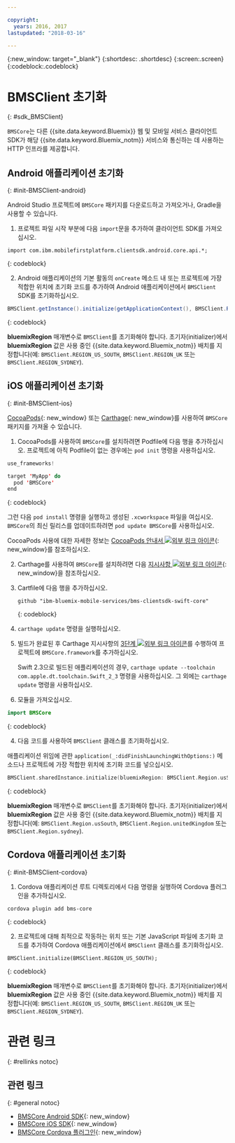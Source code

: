 ```yaml
---

copyright:
  years: 2016, 2017
lastupdated: "2018-03-16"

---
```

{:new_window: target="_blank"}
{:shortdesc: .shortdesc}
{:screen:.screen}
{:codeblock:.codeblock}

# BMSClient 초기화
{: #sdk_BMSClient}

`BMSCore`는 다른 {{site.data.keyword.Bluemix}} 웹 및 모바일 서비스 클라이언트 SDK가 해당 {{site.data.keyword.Bluemix_notm}} 서비스와 통신하는 데 사용하는 HTTP 인프라를 제공합니다.


## Android 애플리케이션 초기화
{: #init-BMSClient-android}

Android Studio 프로젝트에 `BMSCore` 패키지를 다운로드하고 가져오거나, Gradle을 사용할 수 있습니다.

1. 프로젝트 파일 시작 부분에 다음 `import`문을 추가하여 클라이언트 SDK를 가져오십시오.

  ```
  import com.ibm.mobilefirstplatform.clientsdk.android.core.api.*;
  ```
  {: codeblock}

2. Android 애플리케이션의 기본 활동의 `onCreate` 메소드 내 또는 프로젝트에 가장 적합한 위치에 초기화 코드를 추가하여 Android 애플리케이션에서 `BMSClient` SDK를 초기화하십시오.

  ```Java
  BMSClient.getInstance().initialize(getApplicationContext(), BMSClient.REGION_US_SOUTH); // Make sure that you point to your region
  ```
  {: codeblock}

  **bluemixRegion** 매개변수로 `BMSClient`를 초기화해야 합니다. 초기자(initializer)에서 **bluemixRegion** 값은 사용 중인 {{site.data.keyword.Bluemix_notm}} 배치를 지정합니다(예: `BMSClient.REGION_US_SOUTH`, `BMSClient.REGION_UK` 또는 `BMSClient.REGION_SYDNEY`).


## iOS 애플리케이션 초기화
{: #init-BMSClient-ios}

[CocoaPods](https://cocoapods.org){: new_window} 또는 [Carthage](https://github.com/Carthage/Carthage){: new_window}를 사용하여 `BMSCore` 패키지를 가져올 수 있습니다.

1. CocoaPods를 사용하여 `BMSCore`를 설치하려면 Podfile에 다음 행을 추가하십시오. 프로젝트에 아직 Podfile이 없는 경우에는 `pod init` 명령을 사용하십시오.

  ```Swift
  use_frameworks!

  target 'MyApp' do
    pod 'BMSCore'
  end
  ```
  {: codeblock}

  그런 다음 `pod install` 명령을 실행하고 생성된 `.xcworkspace` 파일을 여십시오. `BMSCore`의 최신 릴리스를 업데이트하려면 `pod update BMSCore`를 사용하십시오.

  CocoaPods 사용에 대한 자세한 정보는 [CocoaPods 안내서 ![외부 링크 아이콘](../../icons/launch-glyph.svg "외부 링크 아이콘")](https://guides.cocoapods.org/using/index.html){: new_window}를 참조하십시오.

2. Carthage를 사용하여 `BMSCore`를 설치하려면 다음 [지시사항 ![외부 링크 아이콘](../../icons/launch-glyph.svg "외부 링크 아이콘")](https://github.com/Carthage/Carthage#getting-started){: new_window}을 참조하십시오.

  1. Cartfile에 다음 행을 추가하십시오.

      ```
      github "ibm-bluemix-mobile-services/bms-clientsdk-swift-core"
      ```
      {: codeblock}

  2. `carthage update` 명령을 실행하십시오.

  3. 빌드가 완료된 후 Carthage 지시사항의 [3단계 ![외부 링크 아이콘](../../icons/launch-glyph.svg "외부 링크 아이콘")](https://github.com/Carthage/Carthage#getting-started)를 수행하여 프로젝트에 `BMSCore.framework`를 추가하십시오.

      Swift 2.3으로 빌드된 애플리케이션의 경우, `carthage update --toolchain com.apple.dt.toolchain.Swift_2_3` 명령을 사용하십시오. 그 외에는 `carthage update` 명령을 사용하십시오.

3. 모듈을 가져오십시오.

  ```Swift
  import BMSCore
  ```
  {: codeblock}

4. 다음 코드를 사용하여 `BMSClient` 클래스를 초기화하십시오.

  애플리케이션 위임에 관한 `application(_:didFinishLaunchingWithOptions:)` 메소드나 프로젝트에 가장 적합한 위치에 초기화 코드를 넣으십시오.

  ```Swift
  BMSClient.sharedInstance.initialize(bluemixRegion: BMSClient.Region.usSouth) // Make sure that you point to your region
  ```
  {: codeblock}

  **bluemixRegion** 매개변수로 `BMSClient`를 초기화해야 합니다. 초기자(initializer)에서 **bluemixRegion** 값은 사용 중인 {{site.data.keyword.Bluemix_notm}} 배치를 지정합니다(예: `BMSClient.Region.usSouth`, `BMSClient.Region.unitedKingdom` 또는 `BMSClient.Region.sydney`).


## Cordova 애플리케이션 초기화
{: #init-BMSClient-cordova}

1. Cordova 애플리케이션 루트 디렉토리에서 다음 명령을 실행하여 Cordova 플러그인을 추가하십시오.

  ```
  cordova plugin add bms-core
  ```
  {: codeblock}

2. 프로젝트에 대해 최적으로 작동하는 위치 또는 기본 JavaScript 파일에 초기화 코드를 추가하여 Cordova 애플리케이션에서 `BMSClient` 클래스를 초기화하십시오.

  ```
  BMSClient.initialize(BMSClient.REGION_US_SOUTH);
  ```
  {: codeblock}

  **bluemixRegion** 매개변수로 `BMSClient`를 초기화해야 합니다. 초기자(initializer)에서 **bluemixRegion** 값은 사용 중인 {{site.data.keyword.Bluemix_notm}} 배치를 지정합니다(예: `BMSClient.REGION_US_SOUTH`, `BMSClient.REGION_UK` 또는 `BMSClient.REGION_SYDNEY`).


# 관련 링크
{: #rellinks notoc}

## 관련 링크
{: #general notoc}

* [BMSCore Android SDK](https://github.com/ibm-bluemix-mobile-services/bms-clientsdk-android-core){: new_window}
* [BMSCore iOS SDK](https://github.com/ibm-bluemix-mobile-services/bms-clientsdk-swift-core){: new_window}
* [BMSCore Cordova 플러그인](https://github.com/ibm-bluemix-mobile-services/bms-clientsdk-cordova-plugin-core){: new_window}
